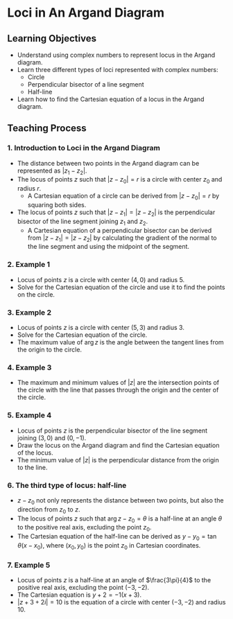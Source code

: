 # **Loci in An Argand Diagram**

## Learning Objectives

- Understand using complex numbers to represent locus in the Argand diagram.
- Learn three different types of loci represented with complex numbers:
  - Circle
  - Perpendicular bisector of a line segment
  - Half-line
- Learn how to find the Cartesian equation of a locus in the Argand diagram.

## Teaching Process

### 1. Introduction to Loci in the Argand Diagram

- The distance between two points in the Argand diagram can be represented as $|z_1 - z_2|$.
- The locus of points $z$ such that $|z - z_0| = r$ is a circle with center $z_0$ and radius $r$.
  - A Cartesian equation of a circle can be derived from $|z - z_0| = r$ by squaring both sides.
- The locus of points $z$ such that $|z - z_1| = |z - z_2|$ is the perpendicular bisector of the line segment joining $z_1$ and $z_2$.
  - A Cartesian equation of a perpendicular bisector can be derived from $|z - z_1| = |z - z_2|$ by calculating the gradient of the normal to the line segment and using the midpoint of the segment.

### 2. Example 1

- Locus of points $z$ is a circle with center $(4,0)$ and radius 5.
- Solve for the Cartesian equation of the circle and use it to find the points on the circle.

### 3. Example 2

- Locus of points $z$ is a circle with center $(5,3)$ and radius 3.
- Solve for the Cartesian equation of the circle.
- The maximum value of $\arg{z}$ is the angle between the tangent lines from the origin to the circle.

### 4. Example 3

- The maximum and minimum values of $|z|$ are the intersection points of the circle with the line that passes through the origin and the center of the circle.

### 5. Example 4

- Locus of points $z$ is the perpendicular bisector of the line segment joining $(3,0)$ and $(0,-1)$.
- Draw the locus on the Argand diagram and find the Cartesian equation of the locus.
- The minimum value of $|z|$ is the perpendicular distance from the origin to the line.

### 6. The third type of locus: half-line

- $z-z_0$ not only represents the distance between two points, but also the direction from $z_0$ to $z$.
- The locus of points $z$ such that $\arg{z-z_0} = \theta$ is a half-line at an angle $\theta$ to the positive real axis, excluding the point $z_0$.
- The Cartesian equation of the half-line can be derived as $y-y_0=\tan{\theta}(x-x_0)$, where $(x_0,y_0)$ is the point $z_0$ in Cartesian coordinates.

### 7. Example 5

- Locus of points $z$ is a half-line at an angle of $\frac{3\pi}{4}$ to the positive real axis, excluding the point $(-3,-2)$.
- The Cartesian equation is $y+2=-1(x+3)$.
- $|z+3+2i|=10$ is the equation of a circle with center $(-3,-2)$ and radius 10.
